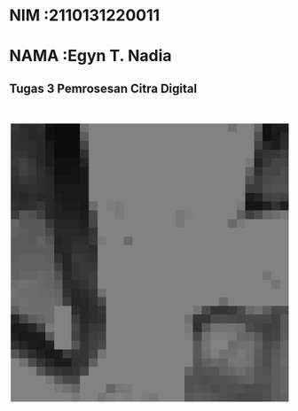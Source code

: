 # NIM   :2110131220011
# NAMA  :Egyn T. Nadia

## Tugas 3 Pemrosesan Citra Digital
<br>

![f1tugas](f1tugas3.png)